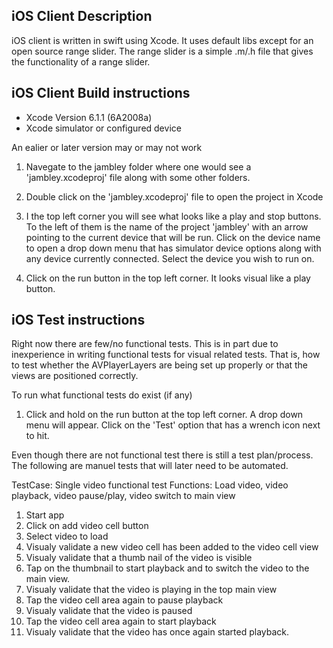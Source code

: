 iOS Client Description
----------------------
iOS client is written in swift using Xcode. It uses default libs except for an open source range slider. The range slider is a simple .m/.h file that gives the functionality of a range slider. 

iOS Client Build instructions
----------------------
* Xcode Version 6.1.1 (6A2008a) 
* Xcode simulator or configured device

An ealier or later version may or may not work

1. Navegate to the jambley folder where one would see a 'jambley.xcodeproj' file along with some other folders.
2. Double click on the 'jambley.xcodeproj' file to open the project in Xcode
3. I the top left corner you will see what looks like a play and stop buttons. To the left of them is the name of the project 'jambley' with an arrow pointing to the current device that will be run. Click on the device name to open a drop down menu that has simulator device options along with any device currently connected. Select the device you wish to run on. 

4. Click on the run button in the top left corner. It looks visual like a play button. 



iOS Test instructions
--------------------

Right now there are few/no functional tests. This is in part due to inexperience in writing functional tests for visual related tests. That is, how to test whether the AVPlayerLayers are being set up properly or that the views are positioned correctly. 

To run what functional tests do exist (if any) 

1. Click and hold on the run button at the top left corner. A drop down menu will appear. Click on the 'Test' option that has a wrench icon next to hit.

Even though there are not functional test there is still a test plan/process. The following are manuel tests that will later need to be automated. 


TestCase: Single video functional test
Functions: Load video, video playback, video pause/play, video switch to main view

1. Start app
2. Click on add video cell button
3. Select video to load
4. Visualy validate a new video cell has been added to the video cell view
5. Visualy validate that a thumb nail of the video is visible
6. Tap on the thumbnail to start playback and to switch the video to the main view. 
7. Visualy validate that the video is playing in the top main view
8. Tap the video cell area again to pause playback
9. Visualy validate that the video is paused
10. Tap the video cell area again to start playback
11. Visualy validate that the video has once again started playback. 
